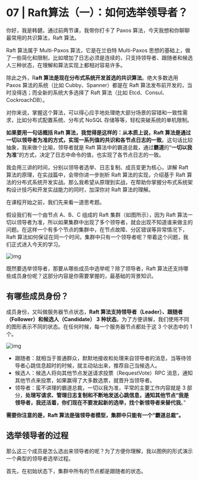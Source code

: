 # 07 | Raft算法（一）：如何选举领导者？

你好，我是韩健。通过前两节课，我带你打卡了 Paxos 算法，今天我想和你聊聊最常用的共识算法，Raft 算法。

Raft 算法属于 Multi-Paxos 算法，它是在兰伯特 Multi-Paxos 思想的基础上，做了一些简化和限制，比如增加了日志必须是连续的，只支持领导者、跟随者和候选人三种状态，在理解和算法实现上都相对容易许多。

除此之外，R**aft 算法是现在分布式系统开发首选的共识算法**。绝大多数选用 Paxos 算法的系统（比如 Cubby、Spanner）都是在 Raft 算法发布前开发的，当时没得选；而全新的系统大多选择了 Raft 算法（比如 Etcd、Consul、CockroachDB）。

对你来说，掌握这个算法，可以得心应手地处理绝大部分场景的容错和一致性需求，比如分布式配置系统、分布式 NoSQL 存储等等，轻松突破系统的单机限制。

**如果要用一句话概括 Raft 算法，我觉得是这样的：从本质上说，Raft 算法是通过一切以领导者为准的方式，实现一系列值的共识和各节点日志的一致**。这句话比较抽象，我来做个比喻，领导者就是 Raft 算法中的霸道总裁，通过**霸道**的“**一切以我为准**”的方式，决定了日志中命令的值，也实现了各节点日志的一致。

我会用三讲的时间，分别以领导者选举、日志复制、成员变更为核心，讲解 Raft 算法的原理，在实战篇中，会带你进一步剖析 Raft 算法的实现，介绍基于 Raft 算法的分布式系统开发实战。那么我希望从原理到实战，在帮助你掌握分布式系统架构设计技巧和开发实战能力的同时，加深你对 Raft 算法的理解。

在课程开始之前，我们先来看一道思考题。

假设我们有一个由节点 A、B、C 组成的 Raft 集群（如图所示），因为 Raft 算法一切以领导者为准，所以如果集群中出现了多个领导者，就会出现不知道谁来做主的问题。在这样一个有多个节点的集群中，在节点故障、分区错误等异常情况下，Raft 算法如何保证在同一个时间，集群中只有一个领导者呢？带着这个问题，我们正式进入今天的学习。

![img](D:\www\Snail\Go专题系列\images\b99084301cf7b944af0490aa0297ff33.jpg)



既然要选举领导者，那要从哪些成员中选举呢？除了领导者，Raft 算法还支持哪些成员身份呢？这部分内容是你需要掌握的，最基础的背景知识。

## 有哪些成员身份？

成员身份，又叫做服务器节点状态，**Raft 算法支持领导者（Leader）、跟随者（Follower）和候选人（Candidate） 3 种状态**。为了方便讲解，我们使用不同的图形表示不同的状态。在任何时候，每一个服务器节点都处于这 3 个状态中的 1 个。

![img](D:\www\Snail\Go专题系列\images\280eff8a48c50fc3566ddbde9a97ee03.jpg)



- 跟随者：就相当于普通群众，默默地接收和处理来自领导者的消息，当等待领导者心跳信息超时的时候，就主动站出来，推荐自己当候选人。
- 候选人：候选人将向其他节点发送请求投票（RequestVote）RPC 消息，通知其他节点来投票，如果赢得了大多数选票，就晋升当领导者。
- 领导者：蛮不讲理的霸道总裁，一切以我为准，平常的主要工作内容就是 3 部分，**处理写请求、管理日志复制和不断地发送心跳信息，通知其他节点“我是领导者，我还活着，你们现在不要发起新的选举，找个新领导者来替代我**。”

**需要你注意的是，Raft 算法是强领导者模型，集群中只能有一个“霸道总裁”。**

## 选举领导者的过程

那么这三个成员是怎么选出来领导者的呢？为了方便你理解，我以图例的形式演示一个典型的领导者选举过程。

首先，在初始状态下，集群中所有的节点都是跟随者的状态。